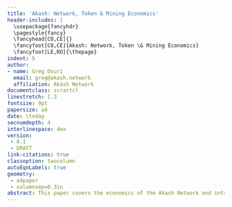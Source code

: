 ```yaml
---
title: 'Akash: Network, Token & Mining Economics'
header-includes: |
  \usepackage{fancyhdr}
  \pagestyle{fancy}
  \fancyhead[CO,CE]{}
  \fancyfoot[CO,CE]{Akash: Network, Token \& Mining Economics}
  \fancyfoot[LE,RO]{\thepage}
indent: 5
author:
- name: Greg Osuri
  email: greg@akash.network
  affiliation: Akash Network
documentclass: scrartcl
linestretch: 1.3
fontsize: 9pt
papersize: a4
date: \today
secnumdepth: 4
interlinespace: 4ex
version:
 - 0.1
 - DRAFT
link-citations: true
classoption: twocolumn
autoEqnLabels: true
geometry:
 - a4paper
 - columnsep=0.3in
abstract: This paper covers the economics of the Akash Network and introduces the Akash Token (AKT). In this paper, we present various incentives for ensuring the economic security of the Akash ecosystem as well as drive adoption. We propose an inflationary mechanism to achieve economic goals along with estimates for mining rewards and inflation rates. Additionally, we also present mechanisms for allowing a multitude of fee tokens, which will improve the user experience of using the blockchain.
---
```

